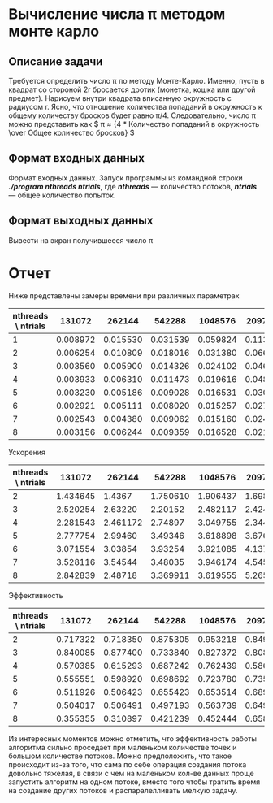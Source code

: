# Вычисление числа π методом монте карло

## Описание задачи 

Требуется определить число π по методу Монте-Карло.
Именно, пусть в квадрат со стороной 2r бросается дротик (монетка, кошка или другой предмет). Нарисуем внутри квадрата вписанную
окружность с радиусом r. Ясно, что отношение количества попаданий в
окружность к общему количеству бросков будет равно π/4. 
Следовательно, число π можно представить как
$ π ≈ {4 * Количество попаданий в окружность \over
Общее количество бросков} $

## Формат входных данных 

Формат входных данных. Запуск программы из командной строки
***./program nthreads ntrials***,
где ***nthreads*** — количество потоков,
***ntrials*** — общее количество попыток.

## Формат выходных данных

Вывести на экран получившееся число π

# Отчет

Ниже представлены замеры времени при различных параметрах 

| nthreads \ ntrials | 131072   |  262144  |  542288  | 1048576  | 2097152   | 3276800  | 6553600   | 13107200 | 26214400 |
| ------             | ------   | ------   | ------   | ------   | ------    | ------   | ------    | ------   | ------   | 
| 1                  | 0.008972 | 0.015530 | 0.031539 | 0.059824 | 0.113632  | 0.174821 | 0.346076  | 0.681595 | 1.394928 |
| 2                  | 0.006254 | 0.010809 | 0.018016 | 0.031380 | 0.066904  | 0.099653 | 0.189712  | 0.354813 | 0.726676 |
| 3                  | 0.003560 | 0.005900 | 0.014326 | 0.024102 | 0.046859  | 0.075726 | 0.150995  | 0.248597 | 0.487973 |
| 4                  | 0.003933 | 0.006310 | 0.011473 | 0.019616 | 0.048463  | 0.056522 | 0.113325  | 0.201161 | 0.395917 |
| 5                  | 0.003230 | 0.005186 | 0.009028 | 0.016531 | 0.030906  | 0.050280 | 0.090786  | 0.200436 | 0.350928 |
| 6                  | 0.002921 | 0.005111 | 0.008020 | 0.015257 | 0.027465  | 0.042382 | 0.081040  | 0.157059 | 0.309586 |
| 7                  | 0.002543 | 0.004380 | 0.009062 | 0.015160 | 0.024998  | 0.039377 | 0.074900  | 0.166144 | 0.277591 |
| 8                  | 0.003156 | 0.006244 | 0.009359 | 0.016528 | 0.021580  | 0.037577 | 0.069267  | 0.161369 | 0.266720 |

Ускорения 

| nthreads \ ntrials | 131072   |  262144  |  542288  | 1048576  | 2097152   | 3276800  | 6553600   | 13107200 | 26214400 |
| ------             | ------   | ------   | ------   | ------   | ------    | ------   | ------    | ------   | ------   | 
| 2                  | 1.434645 | 1.4367   | 1.750610 | 1.906437 | 1.698434  | 1.754297 | 1.824218  | 1.920998 | 1.919601 |
| 3                  | 2.520254 | 2.63220  | 2.20152  | 2.482117 | 2.424977  | 2.308599 | 2.291970  | 2.741767 | 2.858617 |
| 4                  | 2.281543 | 2.461172 | 2.74897  | 3.049755 | 2.344717  | 3.092973 | 3.053836  | 3.388306 | 3.523284 |
| 5                  | 2.777754 | 2.99460  | 3.49346  | 3.618898 | 3.676697  | 3.476949 | 3.811997  | 3.400562 | 3.974969 |
| 6                  | 3.071554 | 3.03854  | 3.93254  | 3.921085 | 4.137338  | 4.124888 | 4.270434  | 4.339739 | 4.505785 |
| 7                  | 3.528116 | 3.54544  | 3.48035  | 3.946174 | 4.545644  | 4.439673 | 4.620507  | 4.102435 | 5.025120 |
| 8                  | 2.842839 | 2.48718  | 3.369911 | 3.619555 | 5.265616  | 4.652341 | 4.996261  | 4.223829 | 5.229934 |

Эффективность

| nthreads \ ntrials | 131072   |  262144  |  542288  | 1048576  | 2097152   | 3276800  | 6553600   | 13107200 | 26214400 |
| ------             | ------   | ------   | ------   | ------   | ------    | ------   | ------    | ------   | ------   | 
| 2                  | 0.717322 | 0.718350 | 0.875305 | 0.953218 | 0.849217  | 0.877148 | 0.912109  | 0.960499 | 0.959800 |
| 3                  | 0.840085 | 0.877400 | 0.733840 | 0.827372 | 0.808326  | 0.769533 | 0.763990  | 0.913922 | 0.913923 |
| 4                  | 0.570385 | 0.615293 | 0.687242 | 0.762439 | 0.586179  | 0.773243 | 0.763459  | 0.847077 | 0.880821 |
| 5                  | 0.555551 | 0.598920 | 0.698692 | 0.723780 | 0.735339  | 0.695390 | 0.762399  | 0.680112 | 0.794994 |
| 6                  | 0.511926 | 0.506423 | 0.655423 | 0.653514 | 0.689556  | 0.687481 | 0.711739  | 0.723290 | 0.750964 |
| 7                  | 0.504017 | 0.506491 | 0.497193 | 0.563739 | 0.649378  | 0.634239 | 0.660072  | 0.586062 | 0.717874 |
| 8                  | 0.355355 | 0.310897 | 0.421239 | 0.452444 | 0.658202  | 0.581543 | 0.624533  | 0.527979 | 0.653742 |

Из интересных моментов можно отметить, что эффективность работы алгоритма сильно проседает при маленьком количестве точек и большом количестве потоков. Можно предположить, что такое происходит из-за того, что сама по себе операция создания потока довольно тяжелая, в связи с чем на маленьком кол-ве данных проще запустить алгоритм на одном потоке, вместо того чтобы тратить время на создание других потоков и распаралелливать мелкую задачу.